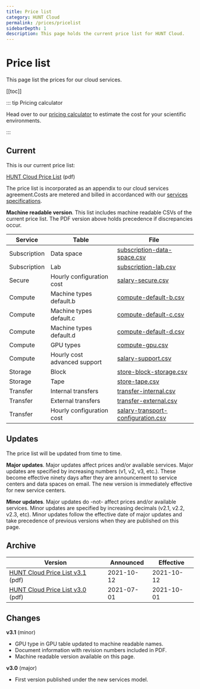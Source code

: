 ```yaml
---
title: Price list
category: HUNT Cloud
permalink: /prices/pricelist
sidebarDepth: 1
description: This page holds the current price list for HUNT Cloud.
---
```


# Price list

This page list the prices for our cloud services. 

[[toc]]

::: tip Pricing calculator

Head over to our [pricing calculator](/prices/calculator) to estimate the cost for your scientific environments.

:::


## Current 

This is our current price list: 

[HUNT Cloud Price List](https://assets.hdc.ntnu.no/assets/prices/hunt-cloud-price-list-3-1.pdf) (pdf)

The price list is incorporated as an appendix to our cloud services agreement.Costs are metered and billed in accordanced with our [services specifications](/services/specifications).


**Machine readable version**. This list includes machine readable CSVs of the current price list. The PDF version above holds precedence if discrepancies occur.

| **Service** | **Table** | **File** | 
| - | - | - |
| Subscription | Data space | [subscription-data-space.csv](https://assets.hdc.ntnu.no/assets/prices/subscription-data-space.csv) | 
| Subscription | Lab | [subscription-lab.csv](https://assets.hdc.ntnu.no/assets/prices/subscription-lab.csv) | 
| Secure | Hourly configuration cost | [salary-secure.csv](https://assets.hdc.ntnu.no/assets/prices/salary-secure.csv) | 
| Compute | Machine types default.b | [compute-default-b.csv](https://assets.hdc.ntnu.no/assets/prices/compute-default-b.csv) | 
| Compute | Machine types default.c | [compute-default-c.csv](https://assets.hdc.ntnu.no/assets/prices/compute-default-c.csv) | 
| Compute | Machine types default.d | [compute-default-d.csv](https://assets.hdc.ntnu.no/assets/prices/compute-default-d.csv) | 
| Compute | GPU types | [compute-gpu.csv](https://assets.hdc.ntnu.no/assets/prices/compute-gpu.csv) | 
| Compute | Hourly cost advanced support | [salary-support.csv](https://assets.hdc.ntnu.no/assets/prices/salary-support.csv) | 
| Storage| Block | [store-block-storage.csv](https://assets.hdc.ntnu.no/assets/prices/store-block-storage.csv) | 
| Storage| Tape | [store-tape.csv](https://assets.hdc.ntnu.no/assets/prices/store-tape.csv) | 
| Transfer| Internal transfers | [transfer-internal.csv](https://assets.hdc.ntnu.no/assets/prices/transfer-internal.csv) | 
| Transfer| External transfers | [transfer-external.csv](https://assets.hdc.ntnu.no/assets/prices/transfer-external.csv) | 
| Transfer| Hourly configuration cost | [salary-transport-configuration.csv](https://assets.hdc.ntnu.no/assets/prices/salary-transport-configuration.csv) | 



## Updates

The price list will be updated from time to time. 

**Major updates**. Major updates affect prices and/or available services. Major updates are specified by increasing numbers (v1, v2, v3, etc.). These become effective ninety days after they are announcement to service centers and data spaces on email. The new version is immediately effective for new service centers. 

**Minor updates**. Major updates do -not- affect prices and/or available services. Minor updates are specified by increasing decimals (v2.1, v2.2, v2.3, etc). Minor updates follow the effective date of major updates and take precedence of previous versions when they are published on this page.

## Archive

| **Version** | **Announced** | **Effective** |
| - | - | - |
| [HUNT Cloud Price List v3.1](https://assets.hdc.ntnu.no/assets/prices/hunt-cloud-price-list-3-1.pdf) (pdf) | 2021-10-12 | 2021-10-12 |
| [HUNT Cloud Price List v3.0](https://assets.hdc.ntnu.no/assets/prices/hunt-cloud-price-list-3-0.pdf) (pdf) | 2021-07-01 | 2021-10-01 |

## Changes

**v3.1** (minor)

- GPU type in GPU table updated to machine readable names.
- Document information with revision numbers included in PDF.
- Machine readable version available on this page.

**v3.0** (major)

- First version published under the new services model.



